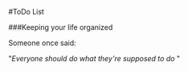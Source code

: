 #ToDo List
###Keeping your life organized  
Someone once said:
"_Everyone should do what they're supposed to do_ "